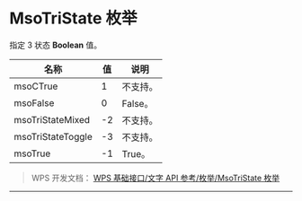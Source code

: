 # MsoTriState 枚举

指定 3 状态 **Boolean** 值。

| 名称              | 值  | 说明     |
|-------------------|-----|----------|
| msoCTrue          | 1   | 不支持。 |
| msoFalse          | 0   | False。  |
| msoTriStateMixed  | -2  | 不支持。 |
| msoTriStateToggle | -3  | 不支持。 |
| msoTrue           | -1  | True。   |

> WPS 开发文档： [WPS 基础接口/文字 API 参考/枚举/MsoTriState 枚举](https://qn.cache.wpscdn.cn/encs/doc/office_v19/topics/WPS%20%E5%9F%BA%E7%A1%80%E6%8E%A5%E5%8F%A3/%E6%96%87%E5%AD%97%20API%20%E5%8F%82%E8%80%83/%E6%9E%9A%E4%B8%BE/MsoTriState%20%E6%9E%9A%E4%B8%BE.html)

------------------------------------------------------------------------
